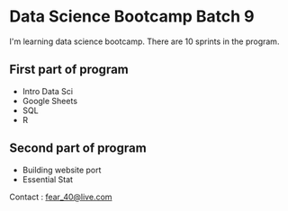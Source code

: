 # Data Science Bootcamp Batch 9

I'm learning data science bootcamp. There are 10 sprints in the program.

## First part of program
- Intro Data Sci
- Google Sheets
- SQL
- R

## Second part of program
- Building website port
- Essential Stat

Contact : fear_40@live.com
